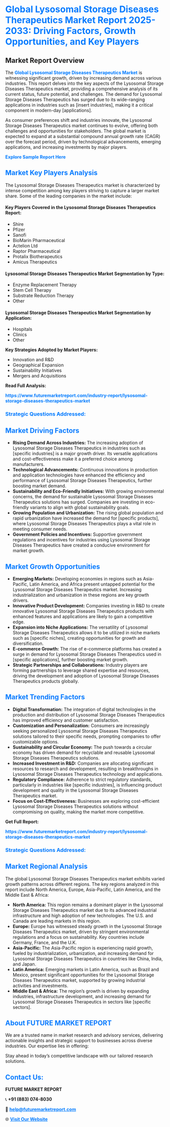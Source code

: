 <h1 style="color: #007BFF;">Global Lysosomal Storage Diseases Therapeutics Market Report 2025-2033: Driving Factors, Growth Opportunities, and Key Players</h1>

<section id="overview">
<h2>Market Report Overview</h2>
<p>The <a href="https://www.futuremarketreport.com/industry-report/lysosomal-storage-diseases-therapeutics-market" style="color: #007BFF; text-decoration: none;"><strong>Global Lysosomal Storage Diseases Therapeutics Market</strong></a> is witnessing significant growth, driven by increasing demand across various industries. This report delves into the key aspects of the Lysosomal Storage Diseases Therapeutics market, providing a comprehensive analysis of its current status, future potential, and challenges. The demand for Lysosomal Storage Diseases Therapeutics has surged due to its wide-ranging applications in industries such as [insert industries], making it a critical component in modern-day [applications].</p>
<p>As consumer preferences shift and industries innovate, the Lysosomal Storage Diseases Therapeutics market continues to evolve, offering both challenges and opportunities for stakeholders. The global market is expected to expand at a substantial compound annual growth rate (CAGR) over the forecast period, driven by technological advancements, emerging applications, and increasing investments by major players.</p>
</section>

<section id="overview">
<p><a href="https://www.futuremarketreport.com/request-sample/reportId=101029" style="color: #007BFF; text-decoration: none;"><strong>Explore Sample Report Here</strong></a></p>
</section>

<section id="key-players">
<h2 style="color: #007BFF;">Market Key Players Analysis</h2>
<p>The Lysosomal Storage Diseases Therapeutics market is characterized by intense competition among key players striving to capture a larger market share. Some of the leading companies in the market include:</p>
<h4>Key Players Covered in the Lysosomal Storage Diseases Therapeutics Report:</h4>
<ul><li>Shire</li><li>Pfizer</li><li>Sanofi</li><li>BioMarin Pharmaceutical</li><li>Actelion Ltd</li><li>Raptor Pharmaceutical</li><li>Protalix Biotherapeutics</li><li>Amicus Therapeutics</li></ul>
<h4>Lysosomal Storage Diseases Therapeutics Market Segmentation by Type:</h4>
<ul><li>Enzyme Replacement Therapy</li><li>Stem Cell Therapy</li><li>Substrate Reduction Therapy</li><li>Other</li></ul>

<h4>Lysosomal Storage Diseases Therapeutics Market Segmentation by Application:</h4>
<ul><li>Hospitals</li><li>Clinics</li><li>Other</li></ul>
<p><strong>Key Strategies Adopted by Market Players:</strong></p>
<ul>
<li>Innovation and R&D</li>
<li>Geographical Expansion</li>
<li>Sustainability Initiatives</li>
<li>Mergers and Acquisitions</li>
</ul>
</section>

<section>
<p><strong>Read Full Analysis: </strong></p><a href="https://www.futuremarketreport.com/industry-report/lysosomal-storage-diseases-therapeutics-market" style="color: #007BFF; text-decoration: none;"><strong>https://www.futuremarketreport.com/industry-report/lysosomal-storage-diseases-therapeutics-market</strong></a>
<h3 style="color: #007BFF;">Strategic Questions Addressed:</h3>
</section>

<section id="driving-factors">
<h2 style="color: #007BFF;">Market Driving Factors</h2>
<ul>
<li><strong>Rising Demand Across Industries:</strong> The increasing adoption of Lysosomal Storage Diseases Therapeutics in industries such as [specific industries] is a major growth driver. Its versatile applications and cost-effectiveness make it a preferred choice among manufacturers.</li>
<li><strong>Technological Advancements:</strong> Continuous innovations in production and application technologies have enhanced the efficiency and performance of Lysosomal Storage Diseases Therapeutics, further boosting market demand.</li>
<li><strong>Sustainability and Eco-Friendly Initiatives:</strong> With growing environmental concerns, the demand for sustainable Lysosomal Storage Diseases Therapeutics solutions has surged. Companies are investing in eco-friendly variants to align with global sustainability goals.</li>
<li><strong>Growing Population and Urbanization:</strong> The rising global population and rapid urbanization have increased the demand for [specific products], where Lysosomal Storage Diseases Therapeutics plays a vital role in meeting consumer needs.</li>
<li><strong>Government Policies and Incentives:</strong> Supportive government regulations and incentives for industries using Lysosomal Storage Diseases Therapeutics have created a conducive environment for market growth.</li>
</ul>
</section>

<section id="growth-opportunities">
<h2 style="color: #007BFF;">Market Growth Opportunities</h2>
<ul>
<li><strong>Emerging Markets:</strong> Developing economies in regions such as Asia-Pacific, Latin America, and Africa present untapped potential for the Lysosomal Storage Diseases Therapeutics market. Increasing industrialization and urbanization in these regions are key growth drivers.</li>
<li><strong>Innovative Product Development:</strong> Companies investing in R&D to create innovative Lysosomal Storage Diseases Therapeutics products with enhanced features and applications are likely to gain a competitive edge.</li>
<li><strong>Expansion into Niche Applications:</strong> The versatility of Lysosomal Storage Diseases Therapeutics allows it to be utilized in niche markets such as [specific niches], creating opportunities for growth and diversification.</li>
<li><strong>E-commerce Growth:</strong> The rise of e-commerce platforms has created a surge in demand for Lysosomal Storage Diseases Therapeutics used in [specific applications], further boosting market growth.</li>
<li><strong>Strategic Partnerships and Collaborations:</strong> Industry players are forming partnerships to leverage shared expertise and resources, driving the development and adoption of Lysosomal Storage Diseases Therapeutics products globally.</li>
</ul>
</section>

<section id="trending-factors">
<h2 style="color: #007BFF;">Market Trending Factors</h2>
<ul>
<li><strong>Digital Transformation:</strong> The integration of digital technologies in the production and distribution of Lysosomal Storage Diseases Therapeutics has improved efficiency and customer satisfaction.</li>
<li><strong>Customization and Personalization:</strong> Consumers are increasingly seeking personalized Lysosomal Storage Diseases Therapeutics solutions tailored to their specific needs, prompting companies to offer customizable options.</li>
<li><strong>Sustainability and Circular Economy:</strong> The push towards a circular economy has driven demand for recyclable and reusable Lysosomal Storage Diseases Therapeutics solutions.</li>
<li><strong>Increased Investment in R&D:</strong> Companies are allocating significant resources to research and development, resulting in breakthroughs in Lysosomal Storage Diseases Therapeutics technology and applications.</li>
<li><strong>Regulatory Compliance:</strong> Adherence to strict regulatory standards, particularly in industries like [specific industries], is influencing product development and quality in the Lysosomal Storage Diseases Therapeutics market.</li>
<li><strong>Focus on Cost-Effectiveness:</strong> Businesses are exploring cost-efficient Lysosomal Storage Diseases Therapeutics solutions without compromising on quality, making the market more competitive.</li>
</ul>
</section>

<section>
<p><strong>Get Full Report: </strong></p><a href="https://www.futuremarketreport.com/industry-report/lysosomal-storage-diseases-therapeutics-market" style="color: #007BFF; text-decoration: none;"><strong>https://www.futuremarketreport.com/industry-report/lysosomal-storage-diseases-therapeutics-market</strong></a>
<h3 style="color: #007BFF;">Strategic Questions Addressed:</h3>
</section>


<section id="regional-analysis">
<h2 style="color: #007BFF;">Market Regional Analysis</h2>
<p>The global Lysosomal Storage Diseases Therapeutics market exhibits varied growth patterns across different regions. The key regions analyzed in this report include North America, Europe, Asia-Pacific, Latin America, and the Middle East & Africa:</p>
<ul>
<li><strong>North America:</strong> This region remains a dominant player in the Lysosomal Storage Diseases Therapeutics market due to its advanced industrial infrastructure and high adoption of new technologies. The U.S. and Canada are leading markets in this region.</li>
<li><strong>Europe:</strong> Europe has witnessed steady growth in the Lysosomal Storage Diseases Therapeutics market, driven by stringent environmental regulations and a focus on sustainability. Key countries include Germany, France, and the U.K.</li>
<li><strong>Asia-Pacific:</strong> The Asia-Pacific region is experiencing rapid growth, fueled by industrialization, urbanization, and increasing demand for Lysosomal Storage Diseases Therapeutics in countries like China, India, and Japan.</li>
<li><strong>Latin America:</strong> Emerging markets in Latin America, such as Brazil and Mexico, present significant opportunities for the Lysosomal Storage Diseases Therapeutics market, supported by growing industrial activities and investments.</li>
<li><strong>Middle East & Africa:</strong> The region’s growth is driven by expanding industries, infrastructure development, and increasing demand for Lysosomal Storage Diseases Therapeutics in sectors like [specific sectors].</li>
</ul>
</section>

<footer>
<h2 style="color: #007BFF;">About FUTURE MARKET REPORT</h2>
<p>We are a trusted name in market research and advisory services, delivering actionable insights and strategic support to businesses across diverse industries. Our expertise lies in offering:</p>

<p>Stay ahead in today’s competitive landscape with our tailored research solutions.</p>

<h2 style="color: #007BFF;">Contact Us:</h2>
<p><strong>FUTURE MARKET REPORT</strong></p>
<p>📞 <strong>+91 (883) 074-8030</strong></p>
<p>📧 <strong><a href="mailto:help@futuremarketreport.com" style="color: #007BFF;">help@futuremarketreport.com</a></strong></p>
<p>🌐 <strong><a href="https://www.futuremarketreport.com/" style="color: #007BFF;">Visit Our Website</a></strong></p>
</footer>